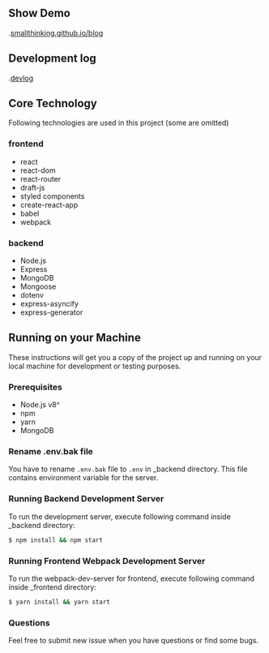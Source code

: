 ## Show Demo
.[smallthinking.github.io/blog](https://smallThinking.github.io/blog)


## Development log
.[devlog](https://trello.com/b/M283q6Su)


## Core Technology
Following technologies are used in this project (some are omitted)

### frontend
- react
- react-dom
- react-router
- draft-js
- styled components
- create-react-app
- babel
- webpack

### backend
- Node.js
- Express
- MongoDB
- Mongoose
- dotenv
- express-asyncify
- express-generator


## Running on your Machine

These instructions will get you a copy of the project up and running on your local machine for development or testing purposes.

### Prerequisites
- Node.js v8^
- npm
- yarn
- MongoDB

### Rename .env.bak file

You have to rename `.env.bak` file to `.env` in \_backend directory. This file contains environment variable for the server.

### Running Backend Development Server

To run the development server, execute following command inside \_backend directory:

```bash
$ npm install && npm start
```

### Running Frontend Webpack Development Server

To run the webpack-dev-server for frontend, execute following command inside \_frontend directory:

```bash
$ yarn install && yarn start
```

### Questions

Feel free to submit new issue when you have questions or find some bugs.

